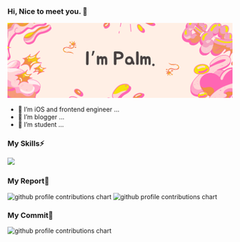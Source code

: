 ### Hi, Nice to meet you. 👋

<!--
**palm7710/palm7710** is a ✨ _special_ ✨ repository because its `README.md` (this file) appears on your GitHub profile.

Here are some ideas to get you started:

- 🔭 I’m currently working on ...
- 🌱 I’m currently learning ...
- 👯 I’m looking to collaborate on ...
- 🤔 I’m looking for help with ...
- 💬 Ask me about ...
- 📫 How to reach me: ...
- 😄 Pronouns: ...
- ⚡ Fun fact: ...
-->

![Blue Modern Gradient Technology LinkedIn Banner](https://raw.githubusercontent.com/palm7710/palm7710/main/assets/palm7710-header.png)
- 👯 I’m iOS and frontend engineer ...
- 👯 I’m blogger ...
- 👯 I’m student ...

### My Skills⚡

![](https://skillicons.dev/icons?i=html,css,js,python,php,swift,docker)

<!-- <img alt="Top Langs" height="150px" src="https://github-readme-stats.vercel.app/api/top-langs/?usernamepalm7710&layout=compact&count_private=true&show_icons=true&theme=tokyonight" /> -->

<!-- プロフィールの表示回数 -->
<!-- ![](https://komarev.com/ghpvc/?username=palm7710&color=ff69b4&style=for-the-badge) -->
### My Report🦄

<p align="left">
  <picture>
        <source media="(prefers-color-scheme: dark)"  srcset="output/metrics.base.svg" width="400" />
	<source media="(prefers-color-scheme: light)" srcset="output/metrics.base.svg" width="400" />
	<img alt="github profile contributions chart"    src="https://raw.githubusercontent.com/palm7710/palm7710/output-3d-contrib/day.svg" />
  </picture>
  <picture>
   	<source media="(prefers-color-scheme: dark)"  srcset="output/details.svg" width="400" />
	<source media="(prefers-color-scheme: light)" srcset="output/details.svg" width="400" />
	<img alt="github profile contributions chart"    src="https://raw.githubusercontent.com/palm7710/palm7710/output-3d-contrib/day.svg" />
  </picture>
</p>

### My Commit🐳
<p align="left" >
	<picture>
	  <source media="(prefers-color-scheme: dark)"  srcset="profile-3d-contrib/profile-night-rainbow.svg" width="700" />
	  <source media="(prefers-color-scheme: light)" srcset="profile-3d-contrib/profile-season-animate.svg" width="700" />
	  <img alt="github profile contributions chart"    src="https://raw.githubusercontent.com/palm7710/palm7710/output-3d-contrib/day.svg" />
	</picture>
</p>　

<!-- <p align="left">
<picture>
  <source media="(prefers-color-scheme: light)"  srcset="output/metrics.plugin.achievements.compact.svg" width="400" />
  <source media="(prefers-color-scheme: dark)"  srcset="output/metrics.plugin.achievements.compact.svg" width="400" />
 <img alt="github profile contributions chart"    src="https://raw.githubusercontent.com/palm7710/palm7710/output-3d-contrib/day.svg" />
</picture> -->

<!-- ![](https://github-profile-summary-cards.vercel.app/api/cards/profile-details?username=palm7710&theme=2077) -->
<!--
[![trophy](https://github-profile-trophy.vercel.app/?username=palm7710&theme=onedark)](https://github-profile-trophy.vercel.app/?username=ryo-ma&theme=tokyonight)
-->

<!--
<img alt="github stats" height="150px" src="https://github-readme-stats.vercel.app/api?username=palm7710&count_private=true&show_icons=true&show_icons=true&theme=tokyonight" />
-->
